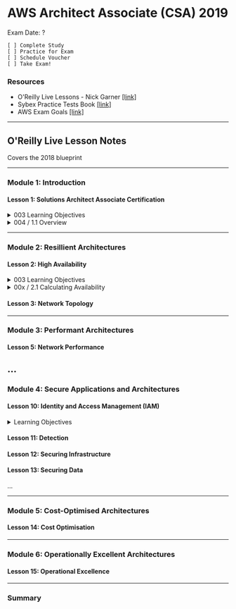 # AWS Architect Associate (CSA) 2019

Exam Date: ?

```
[ ] Complete Study
[ ] Practice for Exam
[ ] Schedule Voucher
[ ] Take Exam!
```
### Resources

- O'Reilly Live Lessons - Nick Garner [[link]](https://learning.oreilly.com/videos/aws-certified-solutions/9780135229415)
- Sybex Practice Tests Book [[link]](https://learning.oreilly.com/library/view/aws-certified-solutions/9781119558439/toc.xhtml)
- AWS Exam Goals [[link]](https://aws.amazon.com/certification/certified-solutions-architect-associate/)

---
## O'Reilly Live Lesson Notes

Covers the 2018 blueprint

---
### Module 1: Introduction

#### Lesson 1: Solutions Architect Associate Certification

<details>
  <summary>003 Learning Objectives</summary>
  
  - some stuff
  - somore more stuff
</details>

<details>
  <summary>004 / 1.1 Overview</summary>
  
  - some stuff
  - somore more stuff
</details>


---
### Module 2: Resillient Architectures

#### Lesson 2: High Availability

<details>
  <summary>003 Learning Objectives</summary>
  
  - some stuff
  - somore more stuff
</details>

<details>
  <summary>00x / 2.1 Calculating Availability</summary>
  
  - some stuff
  - somore more stuff
</details>

#### Lesson 3: Network Topology
---
### Module 3: Performant Architectures

#### Lesson 5: Network Performance

...
---
### Module 4: Secure Applications and Architectures

#### Lesson 10: Identity and Access Management (IAM)

<details>
  <summary>Learning Objectives</summary>
  
  - some stuff
  - somore more stuff
</details>

#### Lesson 11: Detection

#### Lesson 12: Securing Infrastructure

#### Lesson 13: Securing Data

...

---
### Module 5: Cost-Optimised Architectures

#### Lesson 14: Cost Optimisation
---
### Module 6: Operationally Excellent Architectures

#### Lesson 15: Operational Excellence
---
### Summary





